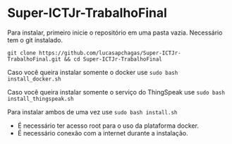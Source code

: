 # Super-ICTJr-TrabalhoFinal

Para instalar, primeiro inicie o repositório em uma pasta vazia. Necessário tem o git instalado.

`git clone https://github.com/lucasapchagas/Super-ICTJr-TrabalhoFinal.git && cd Super-ICTJr-TrabalhoFinal`

Caso você queira instalar somente o docker use
`sudo bash install_docker.sh`

Caso você queira instalar somente o serviço do ThingSpeak use
`sudo bash install_thingspeak.sh`

Para instalar ambos de uma vez use
`sudo bash install.sh`

- É necessário ter acesso root para o uso da plataforma docker.
- É necessário conexão com a internet durante a instalação.
